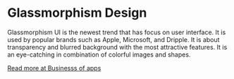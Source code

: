 # Glassmorphism Design

<p>
Glassmorphism UI is the newest trend that has focus on user interface. It is used by popular brands such as Apple, Microsoft, and Dripple. 
It is about transparency and blurred background with the most attractive features. It is an eye-catching in combination of colorful images and shapes.

</p>
<a href="https://www.businessofapps.com/insights/glassmorphism-ui-the-newest-trend-by-apple-and-microsoft-in-user-interfaces-ui/" target="_blank">Read more at Businesss of apps</a>
